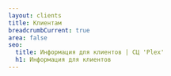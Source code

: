 ```yaml
---
layout: clients
title: Клиентам
breadcrumbCurrent: true
area: false
seo:
  title: Информация для клиентов | СЦ 'Plex'
  h1: Информация для клиентов
---
```

